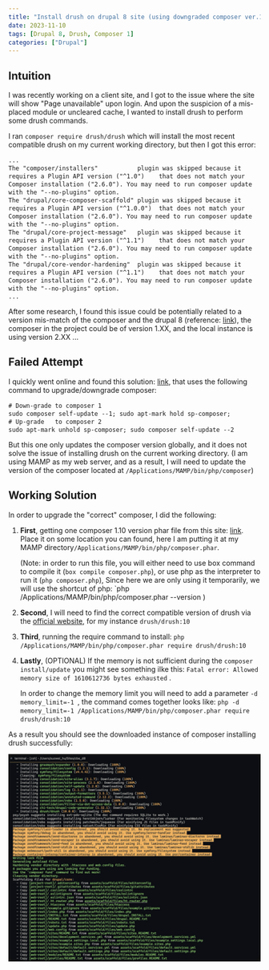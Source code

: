 ```yaml
---
title: "Install drush on drupal 8 site (using downgraded composer ver.1)"
date: 2023-11-10
tags: [Drupal 8, Drush, Composer 1]
categories: ["Drupal"]
---
```



## Intuition

I was recently working on a client site, and I got to the issue where the site will show "Page unavailable" upon login. And upon the suspicion of a mis-placed module or uncleared cache, I wanted to install drush to perform some drush commands.

I ran `composer require drush/drush` which will install the most recent compatible drush on my current working directory, but then I got this error:
```
...
The "composer/installers"           plugin was skipped because it requires a Plugin API version ("^1.0")    that does not match your Composer installation ("2.6.0"). You may need to run composer update with the "--no-plugins" option.
The "drupal/core-composer-scaffold" plugin was skipped because it requires a Plugin API version ("^1.0.0")  that does not match your Composer installation ("2.6.0"). You may need to run composer update with the "--no-plugins" option.
The "drupal/core-project-message"   plugin was skipped because it requires a Plugin API version ("^1.1")    that does not match your Composer installation ("2.6.0"). You may need to run composer update with the "--no-plugins" option.
The "drupal/core-vendor-hardening"  plugin was skipped because it requires a Plugin API version ("^1.1")    that does not match your Composer installation ("2.6.0"). You may need to run composer update with the "--no-plugins" option.
...
```
After some research, I found this issue could be potentially related to a version mis-match of the composer and the drupal 8 (reference: [link](https://www.drupal.org/project/search_api_solr/issues/3213306)), the composer in the project could be of version 1.XX, and the local instance is using version 2.XX ...


## Failed Attempt

I quickly went online and found this solution: [link](https://serverpilot.io/docs/how-to-downgrade-to-composer-version-1/), that uses the following command to upgrade/downgrade composer:
```shell
# Down-grade to composer 1
sudo composer self-update --1; sudo apt-mark hold sp-composer;
# Up-grade   to composer 2
sudo apt-mark unhold sp-composer; sudo composer self-update --2
```
But this one only updates the composer version globally, and it does not solve the issue of installing drush on the current working directory. (I am using MAMP as my web server, and as a result, I will need to update the version of the composer located at `/Applications/MAMP/bin/php/composer`)


## Working Solution

In order to upgrade the "correct" composer, I did the following:

1. **First**, getting one composer 1.10 version phar file from this site: [link](https://getcomposer.org/download/). Place it on some location you can found, here I am putting it at my MAMP directory`/Applications/MAMP/bin/php/composer.phar`.

   (Note: in order to run this file, you will either need to use box command to compile it (`box compile composer.php`), or use php as the interpreter to run it (`php composer.php`), Since here we are only using it temporarily, we will use the shortcut of php: `php /Applications/MAMP/bin/php/composer.phar --version )
2. **Second**, I will need to find the correct compatible version of drush via the [official website](https://www.drush.org/12.x/install/), for my instance `drush/drush:10`
3. **Third**, running the require command to install: `php /Applications/MAMP/bin/php/composer.phar require drush/drush:10`
4. **Lastly**, (OPTIONAL) If the memory is not sufficient during the `composer install/update` you might see something ilke this: `Fatal error: Allowed memory size of 1610612736 bytes exhausted` .

   In order to change the memory limit you will need to add a parameter `-d memory_limit=-1 `, the command comes together looks like:  `php -d memory_limit=-1 /Applications/MAMP/bin/php/composer.phar require drush/drush:10`

As a result you should see the downloaded instance of composer installing drush successfully:

![2023.11.10 - 113349](2023.11.10%20-%20113349.png)
